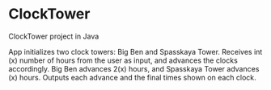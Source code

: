 # ClockTower
ClockTower project in Java

App initializes two clock towers: Big Ben and Spasskaya Tower.
Receives int (x) number of hours from the user as input, and advances the clocks accordingly.
Big Ben advances 2(x) hours, and Spasskaya Tower advances (x) hours.
Outputs each advance and the final times shown on each clock.
